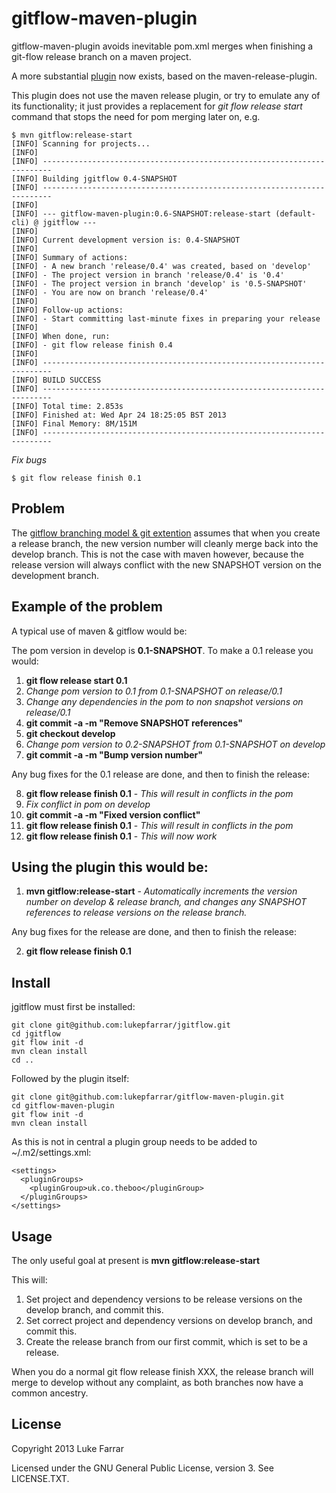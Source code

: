 
gitflow-maven-plugin
====================

gitflow-maven-plugin avoids inevitable pom.xml merges when finishing a git-flow release branch
on a maven project.

A more substantial [plugin](https://bitbucket.org/atlassian/maven-jgitflow-plugin) now exists, based
on the maven-release-plugin.

This plugin does not use the maven release plugin, or try to emulate any of its functionality; it just
provides a replacement for *git flow release start* command that stops the need for pom merging later on, e.g.

    $ mvn gitflow:release-start
    [INFO] Scanning for projects...
    [INFO]                                                                         
    [INFO] ------------------------------------------------------------------------
    [INFO] Building jgitflow 0.4-SNAPSHOT
    [INFO] ------------------------------------------------------------------------
    [INFO] 
    [INFO] --- gitflow-maven-plugin:0.6-SNAPSHOT:release-start (default-cli) @ jgitflow ---
    [INFO] 
    [INFO] Current development version is: 0.4-SNAPSHOT
    [INFO] 
    [INFO] Summary of actions:
    [INFO] - A new branch 'release/0.4' was created, based on 'develop'
    [INFO] - The project version in branch 'release/0.4' is '0.4'
    [INFO] - The project version in branch 'develop' is '0.5-SNAPSHOT'
    [INFO] - You are now on branch 'release/0.4'
    [INFO] 
    [INFO] Follow-up actions:
    [INFO] - Start committing last-minute fixes in preparing your release
    [INFO] 
    [INFO] When done, run:
    [INFO] - git flow release finish 0.4
    [INFO] 
    [INFO] ------------------------------------------------------------------------
    [INFO] BUILD SUCCESS
    [INFO] ------------------------------------------------------------------------
    [INFO] Total time: 2.853s
    [INFO] Finished at: Wed Apr 24 18:25:05 BST 2013
    [INFO] Final Memory: 8M/151M
    [INFO] ------------------------------------------------------------------------

*Fix bugs*

    $ git flow release finish 0.1


Problem
-------

The [gitflow branching model & git extention](http://nvie.com/posts/a-successful-git-branching-model/)
assumes that when you create a release branch, the new version number will cleanly merge back into the develop
branch. This is not the case with maven however, because the release version will always conflict with the new
SNAPSHOT version on the development branch.

Example of the problem
----------------------
A typical use of maven & gitflow would be:

The pom version in develop is **0.1-SNAPSHOT**. To make a 0.1 release you would:

1. **git flow release start 0.1**
2. *Change pom version to 0.1 from 0.1-SNAPSHOT on release/0.1*
3. *Change any dependencies in the pom to non snapshot versions on release/0.1*
4. **git commit -a -m "Remove SNAPSHOT references"**
5. **git checkout develop**
6. *Change pom version to 0.2-SNAPSHOT from 0.1-SNAPSHOT on develop*
7. **git commit -a -m "Bump version number"**

Any bug fixes for the 0.1 release are done, and then to finish the release:
	
8. **git flow release finish 0.1** - *This will result in conflicts in the pom*
9. *Fix conflict in pom on develop*
10. **git commit -a -m "Fixed version conflict"**
11. **git flow release finish 0.1** - *This will result in conflicts in the pom*
12. **git flow release finish 0.1** - *This will now work*

Using the plugin this would be:
-------------------------------
1. **mvn gitflow:release-start** - *Automatically increments the version number on
develop & release branch, and changes any SNAPSHOT references to release versions
on the release branch.*

Any bug fixes for the release are done, and then to finish the release:

2. **git flow release finish 0.1**

Install
-------

jgitflow must first be installed:

    git clone git@github.com:lukepfarrar/jgitflow.git
    cd jgitflow 
    git flow init -d
    mvn clean install
    cd ..

Followed by the plugin itself:

    git clone git@github.com:lukepfarrar/gitflow-maven-plugin.git
    cd gitflow-maven-plugin
    git flow init -d
    mvn clean install

As this is not in central a plugin group needs to be added to ~/.m2/settings.xml:

    <settings>
      <pluginGroups>
        <pluginGroup>uk.co.theboo</pluginGroup>
      </pluginGroups>
    </settings>

Usage
-----

The only useful goal at present is **mvn gitflow:release-start**

This will:

1. Set project and dependency versions to be release versions on the develop branch, and commit this.
2. Set correct project and dependency versions on develop branch, and commit this.
3. Create the release branch from our first commit, which is set to be a release.

When you do a normal git flow release finish XXX, the release branch will merge to develop without any
complaint, as both branches now have a common ancestry.

License
-------

Copyright 2013 Luke Farrar <luke at gmail dot com>

Licensed under the GNU General Public License, version 3. See LICENSE.TXT.

